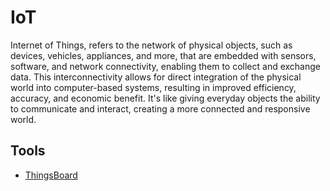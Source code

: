 # IoT

Internet of Things, refers to the network of physical objects, such as devices,
vehicles, appliances, and more, that are embedded with sensors, software, and
network connectivity, enabling them to collect and exchange data. This interconnectivity
allows for direct integration of the physical world into computer-based systems,
resulting in improved efficiency, accuracy, and economic benefit. It's like
giving everyday objects the ability to communicate and interact, creating
a more connected and responsive world.

## Tools

- [ThingsBoard](ThingsBoard.md)
